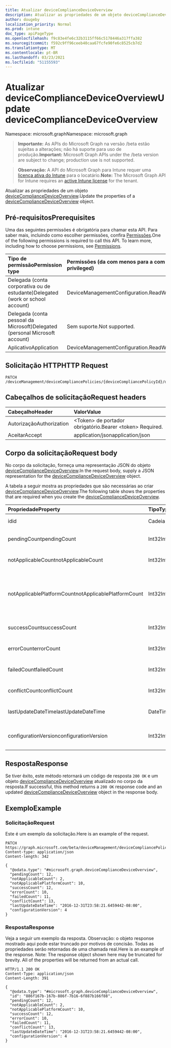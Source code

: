 ```yaml
---
title: Atualizar deviceComplianceDeviceOverview
description: Atualizar as propriedades de um objeto deviceComplianceDeviceOverview.
author: dougeby
localization_priority: Normal
ms.prod: intune
doc_type: apiPageType
ms.openlocfilehash: f9c83e4fe6c32b3115ff66c5178446a317ffa382
ms.sourcegitcommit: f592c9ff96ceeb40caa67fcfe90fe6c8525cb7d2
ms.translationtype: MT
ms.contentlocale: pt-BR
ms.lasthandoff: 03/23/2021
ms.locfileid: "51155593"
---
```

# <a name="update-devicecompliancedeviceoverview"></a><span data-ttu-id="659d3-103">Atualizar deviceComplianceDeviceOverview</span><span class="sxs-lookup"><span data-stu-id="659d3-103">Update deviceComplianceDeviceOverview</span></span>

<span data-ttu-id="659d3-104">Namespace: microsoft.graph</span><span class="sxs-lookup"><span data-stu-id="659d3-104">Namespace: microsoft.graph</span></span>

> <span data-ttu-id="659d3-105">**Importante:** As APIs do Microsoft Graph na versão /beta estão sujeitas a alterações; não há suporte para uso de produção.</span><span class="sxs-lookup"><span data-stu-id="659d3-105">**Important:** Microsoft Graph APIs under the /beta version are subject to change; production use is not supported.</span></span>

> <span data-ttu-id="659d3-106">**Observação:** A API do Microsoft Graph para Intune requer uma [licença ativa do Intune](https://go.microsoft.com/fwlink/?linkid=839381) para o locatário.</span><span class="sxs-lookup"><span data-stu-id="659d3-106">**Note:** The Microsoft Graph API for Intune requires an [active Intune license](https://go.microsoft.com/fwlink/?linkid=839381) for the tenant.</span></span>

<span data-ttu-id="659d3-107">Atualizar as propriedades de um objeto [deviceComplianceDeviceOverview](../resources/intune-deviceconfig-devicecompliancedeviceoverview.md).</span><span class="sxs-lookup"><span data-stu-id="659d3-107">Update the properties of a [deviceComplianceDeviceOverview](../resources/intune-deviceconfig-devicecompliancedeviceoverview.md) object.</span></span>

## <a name="prerequisites"></a><span data-ttu-id="659d3-108">Pré-requisitos</span><span class="sxs-lookup"><span data-stu-id="659d3-108">Prerequisites</span></span>
<span data-ttu-id="659d3-p101">Uma das seguintes permissões é obrigatória para chamar esta API. Para saber mais, incluindo como escolher permissões, confira [Permissões](/graph/permissions-reference).</span><span class="sxs-lookup"><span data-stu-id="659d3-p101">One of the following permissions is required to call this API. To learn more, including how to choose permissions, see [Permissions](/graph/permissions-reference).</span></span>

|<span data-ttu-id="659d3-111">Tipo de permissão</span><span class="sxs-lookup"><span data-stu-id="659d3-111">Permission type</span></span>|<span data-ttu-id="659d3-112">Permissões (da com menos para a com mais privilégios)</span><span class="sxs-lookup"><span data-stu-id="659d3-112">Permissions (from least to most privileged)</span></span>|
|:---|:---|
|<span data-ttu-id="659d3-113">Delegada (conta corporativa ou de estudante)</span><span class="sxs-lookup"><span data-stu-id="659d3-113">Delegated (work or school account)</span></span>|<span data-ttu-id="659d3-114">DeviceManagementConfiguration.ReadWrite.All</span><span class="sxs-lookup"><span data-stu-id="659d3-114">DeviceManagementConfiguration.ReadWrite.All</span></span>|
|<span data-ttu-id="659d3-115">Delegada (conta pessoal da Microsoft)</span><span class="sxs-lookup"><span data-stu-id="659d3-115">Delegated (personal Microsoft account)</span></span>|<span data-ttu-id="659d3-116">Sem suporte.</span><span class="sxs-lookup"><span data-stu-id="659d3-116">Not supported.</span></span>|
|<span data-ttu-id="659d3-117">Aplicativo</span><span class="sxs-lookup"><span data-stu-id="659d3-117">Application</span></span>|<span data-ttu-id="659d3-118">DeviceManagementConfiguration.ReadWrite.All</span><span class="sxs-lookup"><span data-stu-id="659d3-118">DeviceManagementConfiguration.ReadWrite.All</span></span>|

## <a name="http-request"></a><span data-ttu-id="659d3-119">Solicitação HTTP</span><span class="sxs-lookup"><span data-stu-id="659d3-119">HTTP Request</span></span>
<!-- {
  "blockType": "ignored"
}
-->
``` http
PATCH /deviceManagement/deviceCompliancePolicies/{deviceCompliancePolicyId}/deviceStatusOverview
```

## <a name="request-headers"></a><span data-ttu-id="659d3-120">Cabeçalhos de solicitação</span><span class="sxs-lookup"><span data-stu-id="659d3-120">Request headers</span></span>
|<span data-ttu-id="659d3-121">Cabeçalho</span><span class="sxs-lookup"><span data-stu-id="659d3-121">Header</span></span>|<span data-ttu-id="659d3-122">Valor</span><span class="sxs-lookup"><span data-stu-id="659d3-122">Value</span></span>|
|:---|:---|
|<span data-ttu-id="659d3-123">Autorização</span><span class="sxs-lookup"><span data-stu-id="659d3-123">Authorization</span></span>|<span data-ttu-id="659d3-124">&lt;Token&gt; de portador obrigatório.</span><span class="sxs-lookup"><span data-stu-id="659d3-124">Bearer &lt;token&gt; Required.</span></span>|
|<span data-ttu-id="659d3-125">Aceitar</span><span class="sxs-lookup"><span data-stu-id="659d3-125">Accept</span></span>|<span data-ttu-id="659d3-126">application/json</span><span class="sxs-lookup"><span data-stu-id="659d3-126">application/json</span></span>|

## <a name="request-body"></a><span data-ttu-id="659d3-127">Corpo da solicitação</span><span class="sxs-lookup"><span data-stu-id="659d3-127">Request body</span></span>
<span data-ttu-id="659d3-128">No corpo da solicitação, forneça uma representação JSON do objeto [deviceComplianceDeviceOverview](../resources/intune-deviceconfig-devicecompliancedeviceoverview.md).</span><span class="sxs-lookup"><span data-stu-id="659d3-128">In the request body, supply a JSON representation for the [deviceComplianceDeviceOverview](../resources/intune-deviceconfig-devicecompliancedeviceoverview.md) object.</span></span>

<span data-ttu-id="659d3-129">A tabela a seguir mostra as propriedades que são necessárias ao criar [deviceComplianceDeviceOverview](../resources/intune-deviceconfig-devicecompliancedeviceoverview.md).</span><span class="sxs-lookup"><span data-stu-id="659d3-129">The following table shows the properties that are required when you create the [deviceComplianceDeviceOverview](../resources/intune-deviceconfig-devicecompliancedeviceoverview.md).</span></span>

|<span data-ttu-id="659d3-130">Propriedade</span><span class="sxs-lookup"><span data-stu-id="659d3-130">Property</span></span>|<span data-ttu-id="659d3-131">Tipo</span><span class="sxs-lookup"><span data-stu-id="659d3-131">Type</span></span>|<span data-ttu-id="659d3-132">Descrição</span><span class="sxs-lookup"><span data-stu-id="659d3-132">Description</span></span>|
|:---|:---|:---|
|<span data-ttu-id="659d3-133">id</span><span class="sxs-lookup"><span data-stu-id="659d3-133">id</span></span>|<span data-ttu-id="659d3-134">Cadeia de caracteres</span><span class="sxs-lookup"><span data-stu-id="659d3-134">String</span></span>|<span data-ttu-id="659d3-135">Chave da entidade.</span><span class="sxs-lookup"><span data-stu-id="659d3-135">Key of the entity.</span></span>|
|<span data-ttu-id="659d3-136">pendingCount</span><span class="sxs-lookup"><span data-stu-id="659d3-136">pendingCount</span></span>|<span data-ttu-id="659d3-137">Int32</span><span class="sxs-lookup"><span data-stu-id="659d3-137">Int32</span></span>|<span data-ttu-id="659d3-138">Número de dispositivos pendentes</span><span class="sxs-lookup"><span data-stu-id="659d3-138">Number of pending devices</span></span>|
|<span data-ttu-id="659d3-139">notApplicableCount</span><span class="sxs-lookup"><span data-stu-id="659d3-139">notApplicableCount</span></span>|<span data-ttu-id="659d3-140">Int32</span><span class="sxs-lookup"><span data-stu-id="659d3-140">Int32</span></span>|<span data-ttu-id="659d3-141">Número de dispositivos não aplicáveis</span><span class="sxs-lookup"><span data-stu-id="659d3-141">Number of not applicable devices</span></span>|
|<span data-ttu-id="659d3-142">notApplicablePlatformCount</span><span class="sxs-lookup"><span data-stu-id="659d3-142">notApplicablePlatformCount</span></span>|<span data-ttu-id="659d3-143">Int32</span><span class="sxs-lookup"><span data-stu-id="659d3-143">Int32</span></span>|<span data-ttu-id="659d3-144">Número de dispositivos não aplicáveis devido à plataforma e à política de incompatibilidade</span><span class="sxs-lookup"><span data-stu-id="659d3-144">Number of not applicable devices due to mismatch platform and policy</span></span>|
|<span data-ttu-id="659d3-145">successCount</span><span class="sxs-lookup"><span data-stu-id="659d3-145">successCount</span></span>|<span data-ttu-id="659d3-146">Int32</span><span class="sxs-lookup"><span data-stu-id="659d3-146">Int32</span></span>|<span data-ttu-id="659d3-147">Número de dispositivos com êxito</span><span class="sxs-lookup"><span data-stu-id="659d3-147">Number of succeeded devices</span></span>|
|<span data-ttu-id="659d3-148">errorCount</span><span class="sxs-lookup"><span data-stu-id="659d3-148">errorCount</span></span>|<span data-ttu-id="659d3-149">Int32</span><span class="sxs-lookup"><span data-stu-id="659d3-149">Int32</span></span>|<span data-ttu-id="659d3-150">Número de dispositivos com erro</span><span class="sxs-lookup"><span data-stu-id="659d3-150">Number of error devices</span></span>|
|<span data-ttu-id="659d3-151">failedCount</span><span class="sxs-lookup"><span data-stu-id="659d3-151">failedCount</span></span>|<span data-ttu-id="659d3-152">Int32</span><span class="sxs-lookup"><span data-stu-id="659d3-152">Int32</span></span>|<span data-ttu-id="659d3-153">Número de dispositivos com falha</span><span class="sxs-lookup"><span data-stu-id="659d3-153">Number of failed devices</span></span>|
|<span data-ttu-id="659d3-154">conflictCount</span><span class="sxs-lookup"><span data-stu-id="659d3-154">conflictCount</span></span>|<span data-ttu-id="659d3-155">Int32</span><span class="sxs-lookup"><span data-stu-id="659d3-155">Int32</span></span>|<span data-ttu-id="659d3-156">Número de dispositivos em conflito</span><span class="sxs-lookup"><span data-stu-id="659d3-156">Number of devices in conflict</span></span>|
|<span data-ttu-id="659d3-157">lastUpdateDateTime</span><span class="sxs-lookup"><span data-stu-id="659d3-157">lastUpdateDateTime</span></span>|<span data-ttu-id="659d3-158">DateTimeOffset</span><span class="sxs-lookup"><span data-stu-id="659d3-158">DateTimeOffset</span></span>|<span data-ttu-id="659d3-159">Hora da última atualização</span><span class="sxs-lookup"><span data-stu-id="659d3-159">Last update time</span></span>|
|<span data-ttu-id="659d3-160">configurationVersion</span><span class="sxs-lookup"><span data-stu-id="659d3-160">configurationVersion</span></span>|<span data-ttu-id="659d3-161">Int32</span><span class="sxs-lookup"><span data-stu-id="659d3-161">Int32</span></span>|<span data-ttu-id="659d3-162">Versão da política para essa visão geral</span><span class="sxs-lookup"><span data-stu-id="659d3-162">Version of the policy for that overview</span></span>|



## <a name="response"></a><span data-ttu-id="659d3-163">Resposta</span><span class="sxs-lookup"><span data-stu-id="659d3-163">Response</span></span>
<span data-ttu-id="659d3-164">Se tiver êxito, este método retornará um código de resposta `200 OK` e um objeto [deviceComplianceDeviceOverview](../resources/intune-deviceconfig-devicecompliancedeviceoverview.md) atualizado no corpo da resposta.</span><span class="sxs-lookup"><span data-stu-id="659d3-164">If successful, this method returns a `200 OK` response code and an updated [deviceComplianceDeviceOverview](../resources/intune-deviceconfig-devicecompliancedeviceoverview.md) object in the response body.</span></span>

## <a name="example"></a><span data-ttu-id="659d3-165">Exemplo</span><span class="sxs-lookup"><span data-stu-id="659d3-165">Example</span></span>

### <a name="request"></a><span data-ttu-id="659d3-166">Solicitação</span><span class="sxs-lookup"><span data-stu-id="659d3-166">Request</span></span>
<span data-ttu-id="659d3-167">Este é um exemplo da solicitação.</span><span class="sxs-lookup"><span data-stu-id="659d3-167">Here is an example of the request.</span></span>
``` http
PATCH https://graph.microsoft.com/beta/deviceManagement/deviceCompliancePolicies/{deviceCompliancePolicyId}/deviceStatusOverview
Content-type: application/json
Content-length: 342

{
  "@odata.type": "#microsoft.graph.deviceComplianceDeviceOverview",
  "pendingCount": 12,
  "notApplicableCount": 2,
  "notApplicablePlatformCount": 10,
  "successCount": 12,
  "errorCount": 10,
  "failedCount": 11,
  "conflictCount": 13,
  "lastUpdateDateTime": "2016-12-31T23:58:21.6459442-08:00",
  "configurationVersion": 4
}
```

### <a name="response"></a><span data-ttu-id="659d3-168">Resposta</span><span class="sxs-lookup"><span data-stu-id="659d3-168">Response</span></span>
<span data-ttu-id="659d3-p102">Veja a seguir um exemplo da resposta. Observação: o objeto response mostrado aqui pode estar truncado por motivos de concisão. Todas as propriedades serão retornadas de uma chamada real.</span><span class="sxs-lookup"><span data-stu-id="659d3-p102">Here is an example of the response. Note: The response object shown here may be truncated for brevity. All of the properties will be returned from an actual call.</span></span>
``` http
HTTP/1.1 200 OK
Content-Type: application/json
Content-Length: 391

{
  "@odata.type": "#microsoft.graph.deviceComplianceDeviceOverview",
  "id": "886f167b-167b-886f-7b16-6f887b166f88",
  "pendingCount": 12,
  "notApplicableCount": 2,
  "notApplicablePlatformCount": 10,
  "successCount": 12,
  "errorCount": 10,
  "failedCount": 11,
  "conflictCount": 13,
  "lastUpdateDateTime": "2016-12-31T23:58:21.6459442-08:00",
  "configurationVersion": 4
}
```





